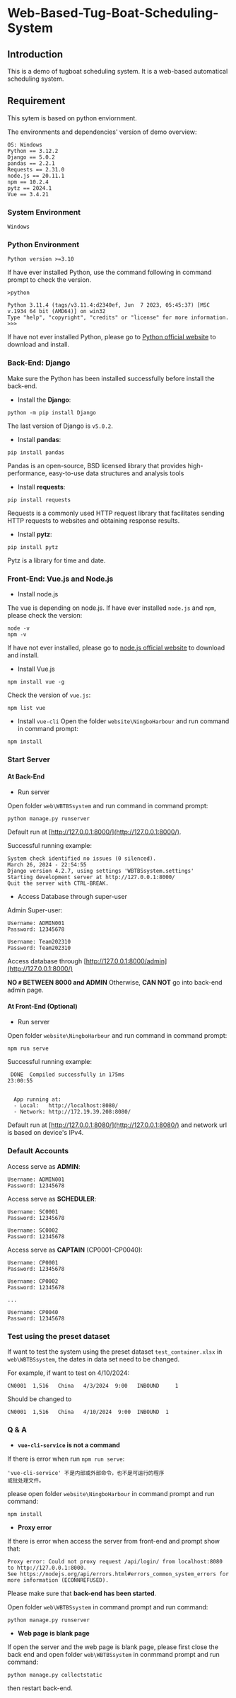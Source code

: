 # Web-Based-Tug-Boat-Scheduling-System

## Introduction
This is a demo of tugboat scheduling system. It is a web-based automatical scheduling system.

## Requirement
This sytem is based on python enviornment.

The environments and dependencies' version of demo overview:
```
OS: Windows
Python == 3.12.2
Django == 5.0.2
pandas == 2.2.1
Requests == 2.31.0
node.js == 20.11.1
npm == 10.2.4
pytz == 2024.1
Vue == 3.4.21
```
### System Environment
```
Windows
```
### Python Environment
```
Python version >=3.10
```
If have ever installed Python, use the command following in command prompt to check the version.
```
>python

Python 3.11.4 (tags/v3.11.4:d2340ef, Jun  7 2023, 05:45:37) [MSC v.1934 64 bit (AMD64)] on win32
Type "help", "copyright", "credits" or "license" for more information.
>>> 
```
If have not ever installed Python, please go to [Python official website](https://www.python.org/) to download and install.
### Back-End: Django
Make sure the Python has been installed successfully before install the back-end.


- Install the **Django**:

```
python -m pip install Django
```
The last version of Django is `v5.0.2`. 

- Install **pandas**:
```
pip install pandas
```
Pandas is an open-source, BSD licensed library that provides high-performance, easy-to-use data structures and analysis tools

- Install **requests**:
```
pip install requests
```
Requests is a commonly used HTTP request library that facilitates sending HTTP requests to websites and obtaining response results.

- Install **pytz**:
```
pip install pytz
```
Pytz is a library for time and date.

### Front-End: Vue.js and Node.js
- Install node.js

The vue is depending on node.js. If have ever installed `node.js` and `npm`, please check the version:
```
node -v
npm -v
```
If have not ever installed, please go to [node.js official website](https://nodejs.org/en/download/) to download and install.

- Install Vue.js
```
npm install vue -g
```
Check the version of `vue.js`:
```
npm list vue
```
- Install `vue-cli`
Open the folder `website\NingboHarbour` and run command in command prompt:
```
npm install
``` 

### Start Server
#### At Back-End
- Run server

Open folder `web\WBTBSsystem` and run command in command prompt:
```
python manage.py runserver
```
Default run at [http://127.0.0.1:8000/](http://127.0.0.1:8000/).

Successful running example:
```
System check identified no issues (0 silenced).
March 26, 2024 - 22:54:55
Django version 4.2.7, using settings 'WBTBSsystem.settings'
Starting development server at http://127.0.0.1:8000/
Quit the server with CTRL-BREAK.
```
- Access Database through super-user

Admin Super-user:
```
Username: ADMIN001
Password: 12345678

Username: Team202310
Password: Team202310
```

Access database through [http://127.0.0.1:8000/admin](http://127.0.0.1:8000/)

**NO `#` BETWEEN 8000 and ADMIN** Otherwise, **CAN NOT** go into back-end admin page.

#### At Front-End (Optional)

- Run server

Open folder `website\NingboHarbour` and run command in command prompt:
```
npm run serve
```
Successful running example:
```
 DONE  Compiled successfully in 175ms                                                                                                                                                                               23:00:55


  App running at:
  - Local:   http://localhost:8080/
  - Network: http://172.19.39.208:8080/

```
Default run at [http://127.0.0.1:8080/](http://127.0.0.1:8080/)
 and network url is based on device's IPv4.

### Default Accounts
Access serve as **ADMIN**:
```
Username: ADMIN001
Password: 12345678
```

Access serve as **SCHEDULER**:
```
Username: SC0001
Password: 12345678

Username: SC0002
Password: 12345678
```

Access serve as **CAPTAIN** (CP0001-CP0040):
```
Username: CP0001
Password: 12345678

Username: CP0002
Password: 12345678

...

Username: CP0040
Password: 12345678
```
### Test using the preset dataset
If want to test the system using the preset dataset `test_container.xlsx` in `web\WBTBSsystem`, the dates in data set need to be changed.

For example, if want to test on 4/10/2024:
```
CN0001	1,516	China	4/3/2024  9:00	 INBOUND	 1
```
Should be changed to
```
CN0001	1,516	China	4/10/2024  9:00  INBOUND  1

```
### Q & A
- **`vue-cli-service` is not a command** 

If there is error when run `npm run serve`:
```
'vue-cli-service' 不是内部或外部命令，也不是可运行的程序
或批处理文件。
```
please open folder `website\NingboHarbour` in command prompt and run command:
```
npm install
```
- **Proxy error**

If there is error when access the server from front-end and prompt show that:
```
Proxy error: Could not proxy request /api/login/ from localhost:8080 to http://127.0.0.1:8000.
See https://nodejs.org/api/errors.html#errors_common_system_errors for more information (ECONNREFUSED).
```
Please make sure that **back-end has been started**.

Open folder `web\WBTBSsystem` in command prompt and run command:
```
python manage.py runserver
```
- **Web page is blank page**

If open the server and the web page is blank page, please first close the back end and open folder `web\WBTBSsystem` in conmmand prompt and run command:
```
python manage.py collectstatic
```
then restart back-end.